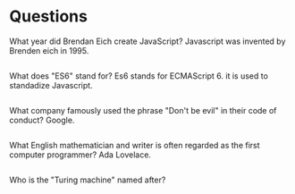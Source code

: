 # Questions

What year did Brendan Eich create JavaScript?
Javascript was invented by Brenden eich in 1995.
```

```

What does "ES6" stand for?
Es6 stands for ECMAScript 6. it is used to standadize Javascript.
```

```

What company famously used the phrase "Don't be evil" in their code of conduct?
Google. 
```

```

What English mathematician and writer is often regarded as the first computer programmer?
Ada Lovelace.
```

```

Who is the "Turing machine" named after?

```

```
